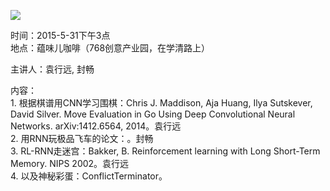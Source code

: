 ![](http://www.swarma.org/swarma/ckfinder/userfiles/images/1428472209.jpg)

时间：2015-5-31下午3点  
地点：蕴味儿咖啡（768创意产业园，在学清路上）  
  
主讲人：袁行远, 封畅  
  
内容：  
1\. 根据棋谱用CNN学习围棋：Chris J. Maddison, Aja Huang, Ilya Sutskever, David Silver.
Move Evaluation in Go Using Deep Convolutional Neural Networks.
arXiv:1412.6564, 2014。袁行远  
2\. 用RNN玩极品飞车的论文：。封畅  
3\. RL-RNN走迷宫：Bakker, B. Reinforcement learning with Long Short-Term Memory.
NIPS 2002。袁行远  
4\. 以及神秘彩蛋：ConflictTerminator。

